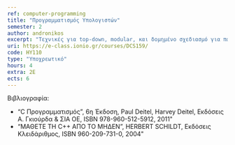 ```yaml
---
ref: computer-programming
title: "Προγραμματισμός Υπολογιστών"
semester: 2
author: andronikos
excerpt: "Τεχνικές για top-down, modular, και δομημένο σχεδιασμό για παραγωγή προγραμμάτων μεγάλου μεγέθους. Προχωρημένες δυναμικές δομές δεδομένων. Βασικές τεχνικές επεξεργασίας αρχείων (ακολουθιακές ή τυχαίας προσπέλασης). Κλάσεις και αντικείμενα. Προγραμματισμός με αντικείμενα. Τελεστές, μεταβλητές, μέθοδοι, καθοριζόμενοι τελεστές, σχέσεις, εξαρτήσεις, διαγράμματα κλάσεων. Συναρτήσεις: δήλωση ορισμός υπερφόρτωση συναρτήσεων. Δείκτες, αναφορές, προχωρημένες συναρτήσεις, υπερφόρτωση τελεστών. Διατάξεις. Κληρονομικότητα. Πολυμορφισμός. Διαχείριση εξαιρέσεων, ανίχνευση και χειρισμός λαθών. Προγραμματισμός με πρότυπα και με βιβλιοθήκες προτύπων. Αντικειμενοστραφής ανάλυση και σχεδίαση. Σχεδιαστικά υποδείγματα. Προκαθορισμένες βιβλιοθήκες. Εργαστήριο προγραμματισμού (Επιλογή Γλώσσας: “C++”)."
uri: https://e-class.ionio.gr/courses/DCS159/
code: ΗΥ110 
type: "Υποχρεωτικό"
hours: 4
extra: 2E
ects: 6
---
```



Βιβλιογραφία: 
  - “C Προγραμματισμός”, 6η Έκδοση, Paul Deitel, Harvey Deitel, Εκδόσεις Α. Γκιούρδα & ΣΙΑ ΟΕ, ISBN 978-960-512-5912, 2011"
  - “ΜΑΘΕΤΕ ΤΗ C++ ΑΠΟ ΤΟ ΜΗΔΕΝ”,  HERBERT SCHILDT, Εκδόσεις Κλειδάριθμος, ISBN 960-209-731-0, 2004"
  

